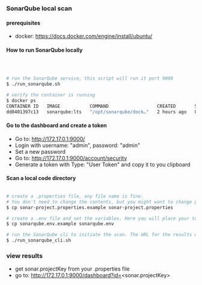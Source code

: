 ### SonarQube local scan


#### prerequisites
* docker: https://docs.docker.com/engine/install/ubuntu/


#### How to run SonarQube locally
```bash



# run the SonarQube service, this script will run it port 9000
$ ./run_sonarqube.sh

# verify the container is running
$ docker ps
CONTAINER ID   IMAGE           COMMAND                  CREATED       STATUS       PORTS                                         NAMES
dd0401397c13   sonarqube:lts   "/opt/sonarqube/dock…"   2 hours ago   Up 2 hours   0.0.0.0:9000->9000/tcp, [::]:9000->9000/tcp   sonarqube

```

#### Go to the dashboard and create a token
* Go to: http://172.17.0.1:9000/
* Login with username: "admin", password: "admin"
* Set a new password
* Go to: http://172.17.0.1:9000/account/security
* Generate a token with Type: "User Token" and copy it to you clipboard


#### Scan a local code directory
```bash

# create a .properties file, any file name is fine. 
# You don't need to change the contents, but you might want to change projectKey and projectName
$ cp sonar-project.properties.example sonar-project.properties

# create a .env file and set the variables. Here you will place your token and put absolute paths to your properties file and code directory.
$ cp sonarqube.env.example sonarqube.env

# run the SonarQube cli to initiate the scan. The URL for the results will be printed to the terminal
$ ./run_sonarqube_cli.sh
```

### view results
* get sonar.projectKey from your .properties file
* go to: http://172.17.0.1:9000/dashboard?id=<sonar.projectKey>   

